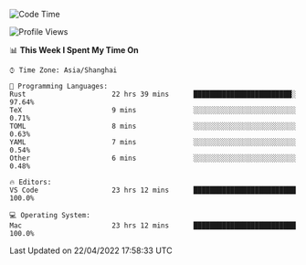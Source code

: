 <!--START_SECTION:waka-->
![Code Time](http://img.shields.io/badge/Code%20Time-1%2C258%20hrs%2023%20mins-blue)

![Profile Views](http://img.shields.io/badge/Profile%20Views-24-blue)

📊 **This Week I Spent My Time On** 

```text
⌚︎ Time Zone: Asia/Shanghai

💬 Programming Languages: 
Rust                     22 hrs 39 mins      ████████████████████████░   97.64% 
TeX                      9 mins              ░░░░░░░░░░░░░░░░░░░░░░░░░   0.71% 
TOML                     8 mins              ░░░░░░░░░░░░░░░░░░░░░░░░░   0.63% 
YAML                     7 mins              ░░░░░░░░░░░░░░░░░░░░░░░░░   0.54% 
Other                    6 mins              ░░░░░░░░░░░░░░░░░░░░░░░░░   0.48%

🔥 Editors: 
VS Code                  23 hrs 12 mins      █████████████████████████   100.0%

💻 Operating System: 
Mac                      23 hrs 12 mins      █████████████████████████   100.0%

```


 Last Updated on 22/04/2022 17:58:33 UTC
<!--END_SECTION:waka-->

